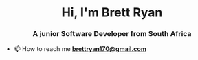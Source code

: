 <h1 align="center">Hi, I'm Brett Ryan</h1>
<h3 align="center">A junior Software Developer from South Africa</h3>

- 📫 How to reach me **brettryan170@gmail.com**
